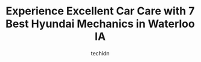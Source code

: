 ---
layout: ampstory
image: https://images.unsplash.com/photo-1620547316190-289b3899e010?ixlib=rb-4.0.3&ixid=MnwxMjA3fDB8MHxwaG90by1wYWdlfHx8fGVufDB8fHx8&auto=format&fit=crop&w=640&h=853&q=80
author: techidn
featured: false
description: When it comes to finding reliable automotive experts in Waterloo IA, USA, look no further than the 7 best Hyundai Mechanic in the area. With their exceptional skills and dedication to provid
title: Experience Excellent Car Care with 7 Best Hyundai Mechanics in Waterloo IA
cover:
   title: Experience Excellent Car Care with 7 Best Hyundai Mechanics in Waterloo IA
   subtitle: Rickpate
   background: https://images.unsplash.com/photo-1620547316190-289b3899e010?ixlib=rb-4.0.3&ixid=MnwxMjA3fDB8MHxwaG90by1wYWdlfHx8fGVufDB8fHx8&auto=format&fit=crop&w=640&h=853&q=80

pages: 
 - layout: thirds
   top: <h1>#1 Boubin Automotive Service</h1>
   bottom: "<p>I was traveling through town - not a regular customer...I brought my trailer in on one rim with a shredded tire...Sean dropped everything and got me back on the road very</p>"
   background: https://www.knot35.com/toplist/wp-content/uploads/2023/06/best-hyundai-mechanic-1-in-waterloo-ia-1685839505.jpeg
   backgroundblur: true
 - layout: thirds
   top: <h1>#2 HYUNDAI at C&S</h1>
   bottom: "<p>812 Washington St, Waterloo, IA 50702, United States</p>"
   background: https://www.knot35.com/toplist/wp-content/uploads/2023/06/best-hyundai-mechanic-2-in-waterloo-ia-1685839506.jpeg
   cta:
      link: https://www.knot35.com/toplist/experience-excellent-car-care-with-7-best-hyundai-mechanics-in-waterloo-ia/
      text: Experience Excellent Car Care with 7 Best Hyundai Mechanics in Waterloo IA
 - layout: thirds
   top: <h1>#3 Jim Lind Service</h1>
   bottom: "<p>230 E Ridgeway Ave, Waterloo, IA 50702, United States</p>"
   background: https://www.knot35.com/toplist/wp-content/uploads/2023/06/best-hyundai-mechanic-3-in-waterloo-ia-1685839506.jpeg
   cta:
      link: https://www.knot35.com/toplist/experience-excellent-car-care-with-7-best-hyundai-mechanics-in-waterloo-ia/
      text: Experience Excellent Car Care with 7 Best Hyundai Mechanics in Waterloo IA
 - layout: thirds
   top: <h1>#4 Nates Auto Repair</h1>
   bottom: "<p>1821 Commercial St, Waterloo, IA 50703, United States</p>"
   background: https://images.unsplash.com/photo-1632260260864-caf7fde5ec36?ixlib=rb-4.0.3&ixid=MnwxMjA3fDB8MHxwaG90by1wYWdlfHx8fGVufDB8fHx8&auto=format&fit=crop&w=640&h=853&q=80
   cta:
      link: https://www.knot35.com/toplist/experience-excellent-car-care-with-7-best-hyundai-mechanics-in-waterloo-ia/
      text: Experience Excellent Car Care with 7 Best Hyundai Mechanics in Waterloo IA
 - layout: thirds
   top: <h1>#5 Crossroads Auto Repair</h1>
   bottom: "<p>1304 Commercial St, Waterloo, IA 50702, United States</p>"
   background: https://images.unsplash.com/photo-1614648718611-0635f29016cb?ixlib=rb-4.0.3&ixid=MnwxMjA3fDB8MHxwaG90by1wYWdlfHx8fGVufDB8fHx8&auto=format&fit=crop&w=640&h=853&q=80
   cta:
      link: https://www.knot35.com/toplist/experience-excellent-car-care-with-7-best-hyundai-mechanics-in-waterloo-ia/
      text: Experience Excellent Car Care with 7 Best Hyundai Mechanics in Waterloo IA
 - layout: thirds
   top: <h1>#6 Neds Auto Repair</h1>
   bottom: "<p>1400 Black Hawk St, Waterloo, IA 50702, United States</p>"
   background: https://images.unsplash.com/photo-1509114397022-ed747cca3f65?ixlib=rb-4.0.3&ixid=MnwxMjA3fDB8MHxwaG90by1wYWdlfHx8fGVufDB8fHx8&auto=format&fit=crop&w=640&h=853&q=80
   cta:
      link: https://www.knot35.com/toplist/experience-excellent-car-care-with-7-best-hyundai-mechanics-in-waterloo-ia/
      text: Experience Excellent Car Care with 7 Best Hyundai Mechanics in Waterloo IA
 - layout: thirds
   top: <h1>#7 Wilber Auto Body & Sales</h1>
   bottom: "<p>212 W 9th St, Waterloo, IA 50702, United States</p>"
   background: https://images.unsplash.com/photo-1613843873231-1447db182f97?ixlib=rb-4.0.3&ixid=MnwxMjA3fDB8MHxwaG90by1wYWdlfHx8fGVufDB8fHx8&auto=format&fit=crop&w=640&h=853&q=80
   cta:
      link: https://www.knot35.com/toplist/experience-excellent-car-care-with-7-best-hyundai-mechanics-in-waterloo-ia/
      text: Experience Excellent Car Care with 7 Best Hyundai Mechanics in Waterloo IA
 - layout: thirds
   middle: Continue reading...
   background: https://images.unsplash.com/photo-1618005182384-a83a8bd57fbe?ixlib=rb-4.0.3&ixid=MnwxMjA3fDB8MHxwaG90by1wYWdlfHx8fGVufDB8fHx8&auto=format&fit=crop&w=640&h=853&q=80
   cta:
      link: https://www.knot35.com/toplist/experience-excellent-car-care-with-7-best-hyundai-mechanics-in-waterloo-ia/
      text: Experience Excellent Car Care with 7 Best Hyundai Mechanics in Waterloo IA
      
---